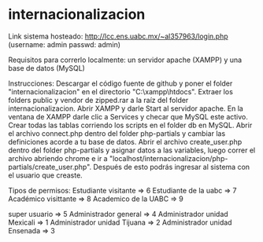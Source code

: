 # internacionalizacion

Link sistema hosteado: http://lcc.ens.uabc.mx/~al357963/login.php (username: admin passwd: admin)

Requisitos para correrlo localmente: un servidor apache (XAMPP) y una base de datos (MySQL)

Instrucciones: Descargar el código fuente de github y poner el folder "internacionalizacion" en el directorio "C:\xampp\htdocs". Extraer los folders public y vendor de zipped.rar a la raíz del folder internacionalizacion. Abrir XAMPP y darle Start al servidor apache. En la ventana de XAMPP darle clic a Services y checar que MySQL este activo. Crear todas las tablas corriendo los scripts en el folder db en MySQL. Abrir el archivo connect.php dentro del folder php-partials y cambiar las definiciones acorde a tu base de datos. Abrir el archivo create_user.php dentro del folder php-partials y asignar datos a las variables, luego correr el archivo abriendo chrome e ir a "localhost/internacionalizacion/php-partials/create_user.php". Después de esto podrás ingresar al sistema con el usuario que creaste.

Tipos de permisos: 
Estudiante visitante => 6
Estudiante de la uabc => 7
Académico visittante => 8
Academico de la UABC => 9

super usuario => 5
Administrador general => 4
Administrador unidad Mexicali => 1
Administrador unidad Tijuana => 2
Administrador unidad Ensenada => 3

